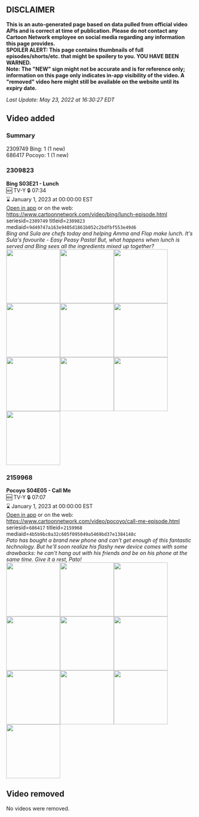 ## DISCLAIMER
**This is an auto-generated page based on data pulled from official video APIs and is correct at time of publication. Please do not contact any Cartoon Network employee on social media regarding any information this page provides.**  
**SPOILER ALERT: This page contains thumbnails of full episodes/shorts/etc. that might be spoilery to you. YOU HAVE BEEN WARNED.**  
**Note: The "NEW" sign might not be accurate and is for reference only; information on this page only indicates in-app visibility of the video. A "removed" video here might still be available on the website until its expiry date.**  

_Last Update: May 23, 2022 at 16:30:27 EDT_
## Video added
### Summary
2309749 Bing: 1 (1 new)  
686417 Pocoyo: 1 (1 new)  
### 2309823
**Bing S03E21 - Lunch**  
🆕 TV-Y 🔒 07:34  
⌛ January 1, 2023 at 00:00:00 EST  
[Open in app](https://cnvideo.sercomkc.org/redirector.html?type=cnapp&seriesid=1000000000093702&titleid=2309823&mediaid=9d49747a163e9405d1861b052c2bdfbf553e49d6) or on the web: https://www.cartoonnetwork.com/video/bing/lunch-episode.html  
seriesid=`2309749` titleid=`2309823` mediaid=`9d49747a163e9405d1861b052c2bdfbf553e49d6`  
_Bing and Sula are chefs today and helping Amma and Flop make lunch. It's Sula's favourite - Easy Peasy Pasta! But, what happens when lunch is served and Bing sees all the ingredients mixed up together?_  
<a href="https://s3.amazonaws.com/cartoonorchestrator/2309823_001_1280x720.jpg"><img src="https://s3.amazonaws.com/cartoonorchestrator/2309823_001_640x360.jpg" height="144px" /></a><a href="https://s3.amazonaws.com/cartoonorchestrator/2309823_002_1280x720.jpg"><img src="https://s3.amazonaws.com/cartoonorchestrator/2309823_002_640x360.jpg" height="144px" /></a><a href="https://s3.amazonaws.com/cartoonorchestrator/2309823_003_1280x720.jpg"><img src="https://s3.amazonaws.com/cartoonorchestrator/2309823_003_640x360.jpg" height="144px" /></a><a href="https://s3.amazonaws.com/cartoonorchestrator/2309823_004_1280x720.jpg"><img src="https://s3.amazonaws.com/cartoonorchestrator/2309823_004_640x360.jpg" height="144px" /></a><a href="https://s3.amazonaws.com/cartoonorchestrator/2309823_005_1280x720.jpg"><img src="https://s3.amazonaws.com/cartoonorchestrator/2309823_005_640x360.jpg" height="144px" /></a><a href="https://s3.amazonaws.com/cartoonorchestrator/2309823_006_1280x720.jpg"><img src="https://s3.amazonaws.com/cartoonorchestrator/2309823_006_640x360.jpg" height="144px" /></a><a href="https://s3.amazonaws.com/cartoonorchestrator/2309823_007_1280x720.jpg"><img src="https://s3.amazonaws.com/cartoonorchestrator/2309823_007_640x360.jpg" height="144px" /></a><a href="https://s3.amazonaws.com/cartoonorchestrator/2309823_008_1280x720.jpg"><img src="https://s3.amazonaws.com/cartoonorchestrator/2309823_008_640x360.jpg" height="144px" /></a><a href="https://s3.amazonaws.com/cartoonorchestrator/2309823_009_1280x720.jpg"><img src="https://s3.amazonaws.com/cartoonorchestrator/2309823_009_640x360.jpg" height="144px" /></a><a href="https://s3.amazonaws.com/cartoonorchestrator/2309823_010_1280x720.jpg"><img src="https://s3.amazonaws.com/cartoonorchestrator/2309823_010_640x360.jpg" height="144px" /></a>
### 2159968
**Pocoyo S04E05 - Call Me**  
🆕 TV-Y 🔒 07:07  
⌛ January 1, 2023 at 00:00:00 EST  
[Open in app](https://cnvideo.sercomkc.org/redirector.html?type=cnapp&seriesid=1000000000093702&titleid=2159968&mediaid=4b5b9bc0a32c605f095049a5469bd37e1384148c) or on the web: https://www.cartoonnetwork.com/video/pocoyo/call-me-episode.html  
seriesid=`686417` titleid=`2159968` mediaid=`4b5b9bc0a32c605f095049a5469bd37e1384148c`  
_Pato has bought a brand new phone and can't get enough of this fantastic technology. But he'll soon realize his flashy new device comes with some drawbacks: he can't hang out with his friends and be on his phone at the same time. Give it a rest, Pato!_  
<a href="https://s3.amazonaws.com/cartoonorchestrator/2159968_001_1280x720.jpg"><img src="https://s3.amazonaws.com/cartoonorchestrator/2159968_001_640x360.jpg" height="144px" /></a><a href="https://s3.amazonaws.com/cartoonorchestrator/2159968_002_1280x720.jpg"><img src="https://s3.amazonaws.com/cartoonorchestrator/2159968_002_640x360.jpg" height="144px" /></a><a href="https://s3.amazonaws.com/cartoonorchestrator/2159968_003_1280x720.jpg"><img src="https://s3.amazonaws.com/cartoonorchestrator/2159968_003_640x360.jpg" height="144px" /></a><a href="https://s3.amazonaws.com/cartoonorchestrator/2159968_004_1280x720.jpg"><img src="https://s3.amazonaws.com/cartoonorchestrator/2159968_004_640x360.jpg" height="144px" /></a><a href="https://s3.amazonaws.com/cartoonorchestrator/2159968_005_1280x720.jpg"><img src="https://s3.amazonaws.com/cartoonorchestrator/2159968_005_640x360.jpg" height="144px" /></a><a href="https://s3.amazonaws.com/cartoonorchestrator/2159968_006_1280x720.jpg"><img src="https://s3.amazonaws.com/cartoonorchestrator/2159968_006_640x360.jpg" height="144px" /></a><a href="https://s3.amazonaws.com/cartoonorchestrator/2159968_007_1280x720.jpg"><img src="https://s3.amazonaws.com/cartoonorchestrator/2159968_007_640x360.jpg" height="144px" /></a><a href="https://s3.amazonaws.com/cartoonorchestrator/2159968_008_1280x720.jpg"><img src="https://s3.amazonaws.com/cartoonorchestrator/2159968_008_640x360.jpg" height="144px" /></a><a href="https://s3.amazonaws.com/cartoonorchestrator/2159968_009_1280x720.jpg"><img src="https://s3.amazonaws.com/cartoonorchestrator/2159968_009_640x360.jpg" height="144px" /></a><a href="https://s3.amazonaws.com/cartoonorchestrator/2159968_010_1280x720.jpg"><img src="https://s3.amazonaws.com/cartoonorchestrator/2159968_010_640x360.jpg" height="144px" /></a>
## Video removed
No videos were removed.  
